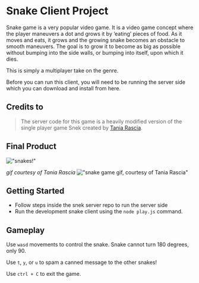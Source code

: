 # Snake Client Project

Snake game is a very popular video game. It is a video game concept where the player maneuvers a dot and grows it by ‘eating’ pieces of food. As it moves and eats, it grows and the growing snake becomes an obstacle to smooth maneuvers. The goal is to grow it to become as big as possible without bumping into the side walls, or bumping into itself, upon which it dies.

This is simply a multiplayer take on the genre.

Before you can run this client, you will need to be running the server side which you can download and install from here.

## Credits to

> The server code for this game is a heavily modified version of the single player game Snek created by [Tania Rascia](https://github.com/taniarascia).

## Final Product

!["snakes!"](https://www.motherjones.com/wp-content/uploads/2021/04/04262021_gartersnakes.png?w=1200&h=630&crop=1)

*gif courtesy of Tania Rascia*
!["snake game gif, courtesy of Tania Rascia"](https://raw.githubusercontent.com/taniarascia/snek/master/snek.gif)

## Getting Started

- Follow steps inside the snek server repo to run the server side
- Run the development snake client using the `node play.js` command.

## Gameplay

Use `wasd` movements to control the snake. Snake cannot turn 180 degrees, only 90.

Use `t`, `y`, or `u` to spam a canned message to the other snakes!

Use `ctrl + C` to exit the game.